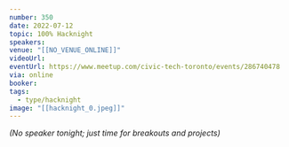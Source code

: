 ```yaml
---
number: 350
date: 2022-07-12
topic: 100% Hacknight
speakers:
venue: "[[NO_VENUE_ONLINE]]"
videoUrl:
eventUrl: https://www.meetup.com/civic-tech-toronto/events/286740478
via: online
booker:
tags:
  - type/hacknight
image: "[[hacknight_0.jpeg]]"
---
```


*(No speaker tonight; just time for breakouts and projects)*
